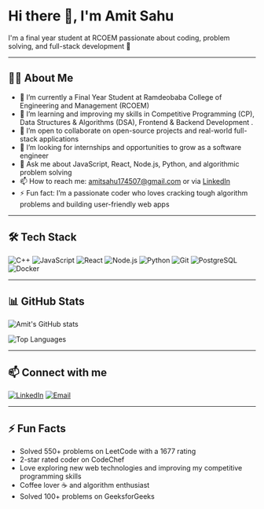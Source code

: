 # Hi there 👋, I'm Amit Sahu

I'm a final year student at RCOEM passionate about coding, problem solving, and full-stack development 🚀

---

## 👨‍💻 About Me
- 🔭 I’m currently a Final Year Student at Ramdeobaba College of Engineering and Management (RCOEM)  
- 🌱 I’m learning and improving my skills in Competitive Programming (CP), Data Structures & Algorithms (DSA), Frontend & Backend Development .  
- 👯 I’m open to collaborate on open-source projects and real-world full-stack applications  
- 🤔 I’m looking for internships and opportunities to grow as a software engineer  
- 💬 Ask me about JavaScript, React, Node.js, Python, and algorithmic problem solving  
- 📫 How to reach me: amitsahu174507@gmail.com or via [LinkedIn](https://www.linkedin.com/in/amit-sahu-24a03s1707/)  
- ⚡ Fun fact: I’m a passionate coder who loves cracking tough algorithm problems and building user-friendly web apps  

---

## 🛠️ Tech Stack
![C++](https://img.shields.io/badge/-C++-00599C?style=for-the-badge&logo=c%2B%2B&logoColor=white)
![JavaScript](https://img.shields.io/badge/-JavaScript-F7DF1E?style=for-the-badge&logo=javascript&logoColor=black)
![React](https://img.shields.io/badge/-React-61DAFB?style=for-the-badge&logo=react&logoColor=black)
![Node.js](https://img.shields.io/badge/-Node.js-339933?style=for-the-badge&logo=node.js&logoColor=white)
![Python](https://img.shields.io/badge/-Python-3776AB?style=for-the-badge&logo=python&logoColor=white)
![Git](https://img.shields.io/badge/-Git-F05032?style=for-the-badge&logo=git&logoColor=white)
![PostgreSQL](https://img.shields.io/badge/-PostgreSQL-316192?style=for-the-badge&logo=postgresql&logoColor=white)
![Docker](https://img.shields.io/badge/-Docker-2496ED?style=for-the-badge&logo=docker&logoColor=white)

---

## 📊 GitHub Stats

![Amit's GitHub stats](https://github-readme-stats.vercel.app/api?username=amit-s4507&show_icons=true&theme=radical)

![Top Languages](https://github-readme-stats.vercel.app/api/top-langs/?username=amit-s4507&layout=compact&theme=radical)

---

## 📫 Connect with me

[![LinkedIn](https://img.shields.io/badge/-LinkedIn-0A66C2?style=for-the-badge&logo=linkedin&logoColor=white)](https://www.linkedin.com/in/amit-sahu-24a03s1707/)
[![Email](https://img.shields.io/badge/-Email-D14836?style=for-the-badge&logo=gmail&logoColor=white)](mailto:amitsahu174507@gmail.com)

---

## ⚡ Fun Facts
- Solved 550+ problems on LeetCode with a 1677 rating  
- 2-star rated coder on CodeChef  
- Love exploring new web technologies and improving my competitive programming skills  
- Coffee lover ☕ and algorithm enthusiast
- Solved 100+ problems on GeeksforGeeks 
